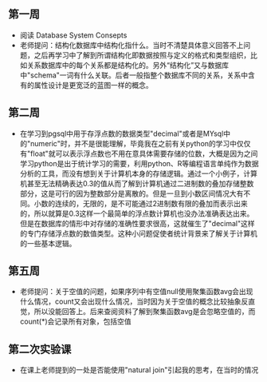 ## 第一周
- 阅读 Database System Consepts
- 老师提问：结构化数据库中结构化指什么。当时不清楚具体意义回答不上问题，之后再学习中了解到所谓结构化即数据按照与定义的格式和类型组织，比如关系数据库中的每个关系都是结构化的。另外“结构化”又与数据库中"schema"一词有什么关联。后者一般指整个数据库不同的关系，关系中含有的属性设计是更宽泛的蓝图一样的概念。
## 第二周
- 在学习到pgsql中用于存浮点数的数据类型"decimal"或者是MYsql中的"numeric"时，并不是很能理解，毕竟我在之前有关python的学习中仅仅有"float"就可以表示浮点数也不用在意具体需要存储的位数，大概是因为之间学习python是出于统计学习的需要，利用python、R等编程语言单纯作为数据分析的工具，而没有想到关于计算机本身的存储逻辑。通过一个小例子，计算机甚至无法精确表达0.3的值从而了解到计算机通过二进制数的叠加存储整数部分，这是可行的因为整数部分是离散的。但是一旦到小数区间情况大有不同。小数的连续的，无限的，是不可能通过2进制数有限的叠加而表示出来的，所以就算是0.3这样一个最简单的浮点数计算机也没办法准确表达出来。但是在数据库的情形中对存储的准确性要求很高，这就催生了"decimal"这样的专门存储浮点数的数值类型。这种小问题促使者统计背景来了解关于计算机的一些基本逻辑。

## 第五周
- 老师提问：关于空值的问题，如果序列中有空值null使用聚集函数avg会出现什么情况，count又会出现什么情况，当时因为关于空值的概念比较抽象反直觉，所以没能回答上。后来查阅资料了解到聚集函数avg是会忽略空值的，而count(*)会记录所有对象，包括空值

## 第二次实验课
- 在课上老师提到的一处是否能使用"natural join"引起我的思考，在当时的情况
